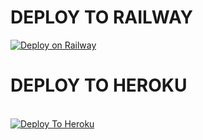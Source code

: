 # DEPLOY TO RAILWAY
[![Deploy on Railway](https://railway.app/button.svg)](https://railway.app/template/ho8EW6?referralCode=Xt40yB)

# DEPLOY TO HEROKU
<br>
<a href="https://heroku.com/deploy?template=https://github.com/Joelkb/DQ-the-file-donor">
  <img src="https://www.herokucdn.com/deploy/button.svg" alt="Deploy To Heroku">
</a>
